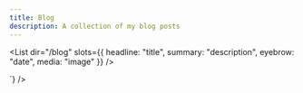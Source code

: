 ```yaml
---
title: Blog
description: A collection of my blog posts
---
```


<List dir="/blog" slots={{ headline: "title", summary: "description", eyebrow: "date", media: "image" }} />

<div className="mt-8">
<CustomHtml html={`<iframe data-tally-src="https://tally.so/embed/3yVE90?alignLeft=1&transparentBackground=1&dynamicHeight=1" loading="lazy" width="100%" height="314" frameborder="0" marginheight="0" marginwidth="0" title="Newsletter sign-up"></iframe>
<script>var d=document,w="https://tally.so/widgets/embed.js",v=function(){"undefined"!=typeof Tally?Tally.loadEmbeds():d.querySelectorAll("iframe[data-tally-src]:not([src])").forEach((function(e){e.src=e.dataset.tallySrc}))};if("undefined"!=typeof Tally)v();else if(d.querySelector('script[src="'+w+'"]')==null){var s=d.createElement("script");s.src=w,s.onload=v,s.onerror=v,d.body.appendChild(s);}</script>`} />
</div>

